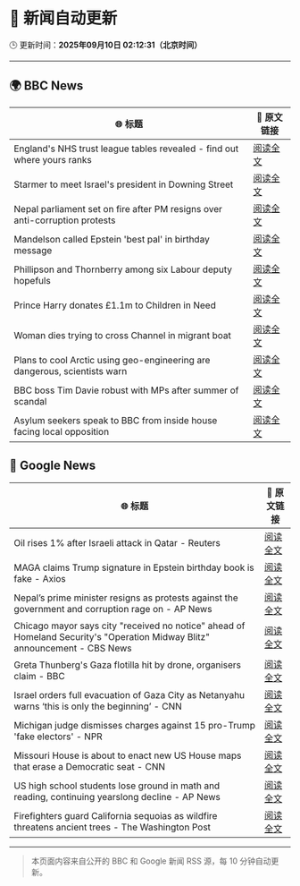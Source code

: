 # 🧠 新闻自动更新

🕒 更新时间：**2025年09月10日 02:12:31（北京时间）**

---

## 🌍 BBC News

| 🌐 标题 | 🔗 原文链接 |
|--------|-------------|
| England's NHS trust league tables revealed - find out where yours ranks | [阅读全文](https://www.bbc.com/news/articles/cq8eqxlypv7o?at_medium=RSS&at_campaign=rss) |
| Starmer to meet Israel's president in Downing Street | [阅读全文](https://www.bbc.com/news/articles/cly9jgmgqe8o?at_medium=RSS&at_campaign=rss) |
| Nepal parliament set on fire after PM resigns over anti-corruption protests | [阅读全文](https://www.bbc.com/news/articles/c0m4vjwrdwgo?at_medium=RSS&at_campaign=rss) |
| Mandelson called Epstein 'best pal' in birthday message | [阅读全文](https://www.bbc.com/news/articles/cwy9dwe50leo?at_medium=RSS&at_campaign=rss) |
| Phillipson and Thornberry among six Labour deputy hopefuls | [阅读全文](https://www.bbc.com/news/articles/c3rvqv9yg4eo?at_medium=RSS&at_campaign=rss) |
| Prince Harry donates £1.1m to Children in Need | [阅读全文](https://www.bbc.com/news/articles/ckg2xknwyp7o?at_medium=RSS&at_campaign=rss) |
| Woman dies trying to cross Channel in migrant boat | [阅读全文](https://www.bbc.com/news/articles/ce84nw9pllwo?at_medium=RSS&at_campaign=rss) |
| Plans to cool Arctic using geo-engineering are dangerous, scientists warn | [阅读全文](https://www.bbc.com/news/articles/c5yqw996q1ko?at_medium=RSS&at_campaign=rss) |
| BBC boss Tim Davie robust with MPs after summer of scandal | [阅读全文](https://www.bbc.com/news/articles/cewnx7y2z42o?at_medium=RSS&at_campaign=rss) |
| Asylum seekers speak to BBC from inside house facing local opposition | [阅读全文](https://www.bbc.com/news/videos/c8exwjkglzro?at_medium=RSS&at_campaign=rss) |

## 📰 Google News

| 🌐 标题 | 🔗 原文链接 |
|--------|-------------|
| Oil rises 1% after Israeli attack in Qatar - Reuters | [阅读全文](https://news.google.com/rss/articles/CBMilAFBVV95cUxPZngyX0tmd3NvZHBYMDBCMDZidUdQeFNjUWZWZXRfZDRqYkgwTERQaHlCMENIeHdtSzk1dGFBeUhDb2FkU3ZxQ0tGc0tUbE5CV2xPS2gyUWtWbmgteEJjVVhMX3F6WUNydkpLQUh6VGRqYnFOVFpGcmtWWTViblZ4a2lsRXdDODA3MWw1Z3NQdHltWHpV?oc=5) |
| MAGA claims Trump signature in Epstein birthday book is fake - Axios | [阅读全文](https://news.google.com/rss/articles/CBMiekFVX3lxTE9tX3lhTF9FR1B4SFNDc1VnNmtWUXB3VXl4REZOUnZmM1pqSDd2d3EtLW9vRkM3WlR6Yi0zUk5NLTRXdmgxMmp1cGpYcUptMVNfblhVTUt6UTJ5WlRmM1BtWVY2dTBTY2tIa21QZXJfaFlHenBvbWY2MzJB?oc=5) |
| Nepal’s prime minister resigns as protests against the government and corruption rage on - AP News | [阅读全文](https://news.google.com/rss/articles/CBMilAFBVV95cUxQdDYzNkd1MHFWekNmekFBR2k3cXh5bjJQXzIzU2JqRGNEbDUwelVtN1hodENaNWlyeDRSaHpsblotRHBqdVJSUE5BUnFOQWlTNTlocGV1cFNSWXlwRlRHUnA3T3hFa3NNd1hCQUlMVmZQOTJpcFVhc1V2emY0SHZYTkdDUFpEVTg4clc5dDRJTTlmdWhs?oc=5) |
| Chicago mayor says city "received no notice" ahead of Homeland Security's "Operation Midway Blitz" announcement - CBS News | [阅读全文](https://news.google.com/rss/articles/CBMiqAFBVV95cUxPbE93aUwtRDJOVFJOZDVEbjFCMFRUS0ZjY01uOEhnTHoyZ2NsZDJ2UnNJeVQwZ1ExbU1yRndzY0NHdUVoMUxFWTluT0I4ZlQ0eFh3cTE4a3FqZTFCaG9uZlpJb3RsUl9kZThqTFp3bTdMUG1ZblBlaG9JenR4cjJxLVdXX19Rb3ExT083Vnc5MGZKMEdpZ0RCTGhXcF9kemxEQVhKb2Q5VDI?oc=5) |
| Greta Thunberg's Gaza flotilla hit by drone, organisers claim - BBC | [阅读全文](https://news.google.com/rss/articles/CBMiWkFVX3lxTE8yUjI3OFFSU2dUVERWM2VlTGxjM3VKNEx1cTQ3QnNjV2Y1VEE3eVpKSFFzY29tTUNNQzQyNDJyWHRORHR6WUVPMHV3blhHS3UtbXR6M0dOeVBhUdIBX0FVX3lxTE4ySHVFcHRqY0pBdVBIQUhIUTI0VUJyY0tlRzVWZG01MnFLRW14ZjI2Z1N0UHo2Y2xQYjg3V3EtcWxhMjlnOTR4NmJqbE10SjU3RjZNVnhoY0c3dkxrNkpV?oc=5) |
| Israel orders full evacuation of Gaza City as Netanyahu warns ‘this is only the beginning’ - CNN | [阅读全文](https://news.google.com/rss/articles/CBMilwFBVV95cUxNWWgzX0kxczczZzd2RGVvLVEzU1AydWJmYlhVenY0cU5DeWdiQTl3dlhXdFhPVTduMmFMMFgtdXd1SEExeXFXMzNrZ1ZJUlFhY3hWdWpUbEM1bHgzcFMzWWpYeUZHWFo0Z3BrSFlpZDVsTEl2MlBzNXdSZ1ZvVkFoUmNRYW51YkJ1VWdVR2djU1NlX2xKXzZV?oc=5) |
| Michigan judge dismisses charges against 15 pro-Trump 'fake electors' - NPR | [阅读全文](https://news.google.com/rss/articles/CBMikwFBVV95cUxPRUd2VU1ydDFUc2FsMXEwM1lubHUydlplMXRUSWtfNzdDbUJhOUhUVE5kWnItdmdZVHZyai1USVdQNTFub2Z2VnRhdjZMVFk4SDJXbjJLdzJEVHZGalVTam04bkVNdS1OV3h0SWU1eFhSOGdvLXVBNkVxS01Zbmdna3ZNUHdmaUhvX0JNYWRxMHAtTzg?oc=5) |
| Missouri House is about to enact new US House maps that erase a Democratic seat - CNN | [阅读全文](https://news.google.com/rss/articles/CBMib0FVX3lxTE0zMnFkZFZ3d0VoZ09LMG1CUzltOHlFa205bHV3VDRYTWhncjZ6ZGI5a0JKOEJjNDN0d2xoc1ktcFhNSWRmYjk3aXZSM3hnTmJjYkI1d3Z4WDBOMGJkU2xYT2Mzdk1BRUU1MzZqazA5QQ?oc=5) |
| US high school students lose ground in math and reading, continuing yearslong decline - AP News | [阅读全文](https://news.google.com/rss/articles/CBMimwFBVV95cUxQYXVNSmtzdkoyU2F3Zm1KNUx5LW5nUDFpSVplYlNQUjVqc1dWczNwZjlibW1ZLVlzU2pkdjZPTXJBQkdTblVab1FHYnF2dE9tVnUxcVN2ZTk0SHZ1bFNBMkdNYWgyUU92YlAwRlJOSGZzLWx2ZzJBSUNraExpV2FNdU1aYWhwNUZYSlg5ejZfakhYNUhRZUJXdXJzMA?oc=5) |
| Firefighters guard California sequoias as wildfire threatens ancient trees - The Washington Post | [阅读全文](https://news.google.com/rss/articles/CBMinwFBVV95cUxPZk5VR2REU1ZGWE5MaGhZWk05TlB6Yjc4Rm52aFhvQWhCTW8yc2M5TDdtSkthS0lIYU1SbTN2b0lIMzI5dEUzcUJhampnZ2tfb3J4M245RFNiWERyUjhRTzBVYjJSdl80dTZ2V29yUHR5YlJvY2RyLWpaYzR2U1hNYmh3OXJWNlRIRXRZX1BxbFJRWnliYVJLa2VoVzZWUVU?oc=5) |

---
> 本页面内容来自公开的 BBC 和 Google 新闻 RSS 源，每 10 分钟自动更新。